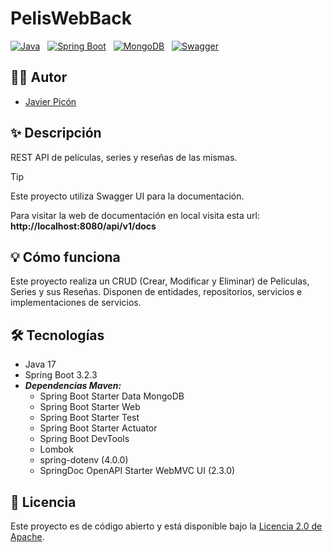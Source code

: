 # PelisWebBack

[![Java](https://img.shields.io/badge/Java-17%2B-saddlebrown?style=for-the-badge&logo=openjdk&logoColor=white&labelColor=101010)](https://docs.oracle.com/en/java/index.html) &nbsp;
[![Spring Boot](https://img.shields.io/badge/spring%20boot-3.2.3%2B-%236DB33F?style=for-the-badge&logo=springboot&logoColor=white&labelColor=101010)](https://spring.io/projects/spring-boot) &nbsp;
[![MongoDB](https://img.shields.io/badge/MongoDB-6.0+-00684A?style=for-the-badge&logo=mongodb&logoColor=white&labelColor=101010)](https://www.mongodb.com) &nbsp;
[![Swagger](https://img.shields.io/badge/Swagger-OAS3-%2385EA2D?style=for-the-badge&logo=swagger&logoColor=%23FFFFFF&labelColor=%23000000)](https://swagger.io/)

## 🙋‍♂️ Autor

* [Javier Picón](https://github.com/MCPikon)

## ✨ Descripción

REST API de películas, series y reseñas de las mismas.

> [!TIP]
> Este proyecto utiliza Swagger UI para la documentación.
> 
> Para visitar la web de documentación en local visita esta url: **http://localhost:8080/api/v1/docs** 

## 💡 Cómo funciona

Este proyecto realiza un CRUD (Crear, Modificar y Eliminar) de Películas, Series y sus Reseñas. Disponen de entidades, repositorios, servicios e implementaciones de servicios.

## 🛠 Tecnologías

* Java 17
* Spring Boot 3.2.3
* _**Dependencias Maven:**_
    * Spring Boot Starter Data MongoDB
    * Spring Boot Starter Web
    * Spring Boot Starter Test
    * Spring Boot Starter Actuator
    * Spring Boot DevTools
    * Lombok
    * spring-dotenv (4.0.0)
    * SpringDoc OpenAPI Starter WebMVC UI (2.3.0)

## 📄 Licencia

Este proyecto es de código abierto y está disponible bajo la [Licencia 2.0 de Apache](LICENSE).
